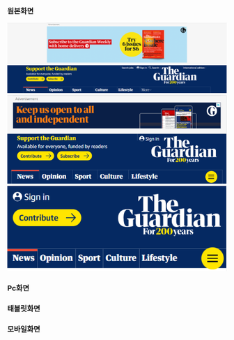 ### 원본화면
![src](screenshot/Gard_1476x768_full.png?raw=true)
![src](screenshot/gard_768x1024_ipad.png?raw=true)
![src](screenshot/gard_414x736_mob.png?raw=true)

### Pc화면


### 태블릿화면


### 모바일화면
